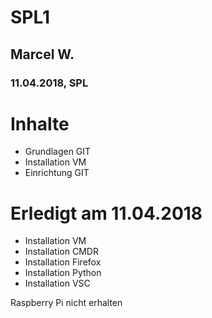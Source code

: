 # SPL1
## Marcel W.
### 11.04.2018, SPL

# Inhalte
* Grundlagen GIT
* Installation VM
* Einrichtung GIT

# Erledigt am 11.04.2018
+ Installation VM
+ Installation CMDR
+ Installation Firefox
+ Installation Python
+ Installation VSC

Raspberry Pi nicht erhalten
